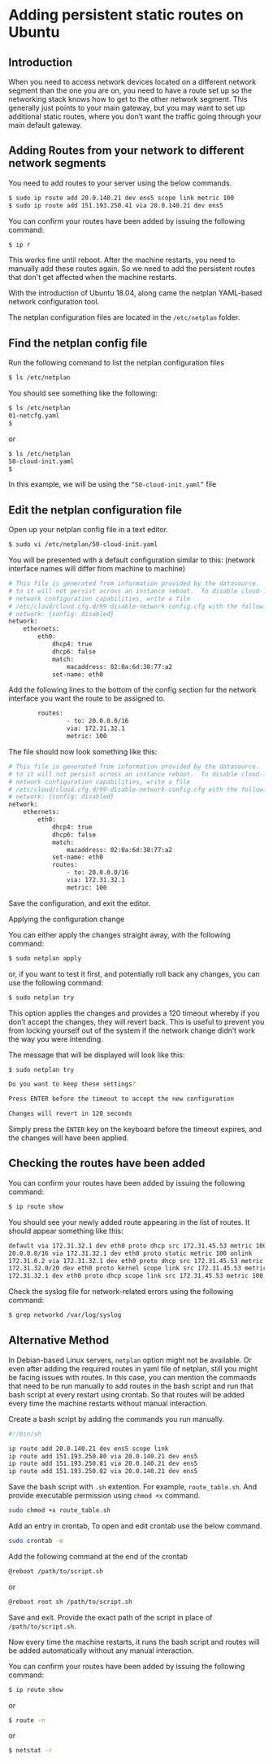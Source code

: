# Adding persistent static routes on Ubuntu

## Introduction

When you need to access network devices located on a different network segment than the one you are on, you need to have a route set up so the networking stack knows how to get to the other network segment. This generally just points to your main gateway, but you may want to set up additional static routes, where you don’t want the traffic going through your main default gateway.

## Adding Routes from your network to different network segments

You need to add routes to your server using the below commands.

```bash
$ sudo ip route add 20.0.140.21 dev ens5 scope link metric 100
$ sudo ip route add 151.193.250.41 via 20.0.140.21 dev ens5
```

You can confirm your routes have been added by issuing the following command:

```bash
$ ip r
```

This works fine until reboot. After the machine restarts, you need to manually add these routes again. So we need to add the persistent routes that don't get affected when the machine restarts.

With the introduction of Ubuntu 18.04, along came the netplan YAML-based network configuration tool.

The netplan configuration files are located in the `/etc/netplan` folder.

## Find the netplan config file

Run the following command to list the netplan configuration files

```bash
$ ls /etc/netplan
```

You should see something like the following:

```bash
$ ls /etc/netplan
01-netcfg.yaml
$
```

or

```bash
$ ls /etc/netplan
50-cloud-init.yaml
$
```

In this example, we will be using the `“50-cloud-init.yaml”` file

## Edit the netplan configuration file

Open up your netplan config file in a text editor.

```bash
$ sudo vi /etc/netplan/50-cloud-init.yaml
```

You will be presented with a default configuration similar to this:
(network interface names will differ from machine to machine)

```bash
# This file is generated from information provided by the datasource.  Changes
# to it will not persist across an instance reboot.  To disable cloud-init's
# network configuration capabilities, write a file
# /etc/cloud/cloud.cfg.d/99-disable-network-config.cfg with the following:
# network: {config: disabled}
network:
    ethernets:
        eth0:
            dhcp4: true
            dhcp6: false
            match:
                macaddress: 02:0a:6d:38:77:a2
            set-name: eth0
```
Add the following lines to the bottom of the config section for the network interface you want the route to be assigned to.

```bash
        routes:
                - to: 20.0.0.0/16
                via: 172.31.32.1
                metric: 100
```

The file should now look something like this:

```bash
# This file is generated from information provided by the datasource.  Changes
# to it will not persist across an instance reboot.  To disable cloud-init's
# network configuration capabilities, write a file
# /etc/cloud/cloud.cfg.d/99-disable-network-config.cfg with the following:
# network: {config: disabled}
network:
    ethernets:
        eth0:
            dhcp4: true
            dhcp6: false
            match:
                macaddress: 02:0a:6d:38:77:a2
            set-name: eth0
            routes:
                - to: 20.0.0.0/16
                via: 172.31.32.1
                metric: 100
```

Save the configuration, and exit the editor.

Applying the configuration change

You can either apply the changes straight away, with the following command:

```bash
$ sudo netplan apply
```

or, if you want to test it first, and potentially roll back any changes, you can use the following command:

```bash
$ sudo netplan try
```

This option applies the changes and provides a 120 timeout whereby if you don’t accept the changes, they will revert back. This is useful to prevent you from locking yourself out of the system if the network change didn’t work the way you were intending.

The message that will be displayed will look like this:

```bash
$ sudo netplan try

Do you want to keep these settings?

Press ENTER before the timeout to accept the new configuration

Changes will revert in 120 seconds
```

Simply press the `ENTER` key on the keyboard before the timeout expires, and the changes will have been applied.

## Checking the routes have been added

You can confirm your routes have been added by issuing the following command:

```bash
$ ip route show 
```

You should see your newly added route appearing in the list of routes. It should appear something like this:

```bash
default via 172.31.32.1 dev eth0 proto dhcp src 172.31.45.53 metric 100
20.0.0.0/16 via 172.31.32.1 dev eth0 proto static metric 100 onlink
172.31.0.2 via 172.31.32.1 dev eth0 proto dhcp src 172.31.45.53 metric 100
172.31.32.0/20 dev eth0 proto kernel scope link src 172.31.45.53 metric 100
172.31.32.1 dev eth0 proto dhcp scope link src 172.31.45.53 metric 100
```

Check the syslog file for network-related errors using the following command:

```bash
$ grep networkd /var/log/syslog
```

## Alternative Method

In Debian-based Linux servers, `netplan` option might not be available. Or even after adding the required routes in yaml file of netplan, still you might be facing issues with routes. In this case, you can mention the commands that need to be run manually to add routes in the bash script and run that bash script at every restart using crontab. So that routes will be added every time the machine restarts without manual interaction.

Create a bash script by adding the commands you run manually.

```bash
#!/bin/sh

ip route add 20.0.140.21 dev ens5 scope link
ip route add 151.193.250.80 via 20.0.140.21 dev ens5
ip route add 151.193.250.81 via 20.0.140.21 dev ens5
ip route add 151.193.250.82 via 20.0.140.21 dev ens5
```

Save the bash script with `.sh` extention. For example, `route_table.sh`. And provide executable permission using `chmod +x` command.

```bash
sudo chmod +x route_table.sh
```

Add an entry in crontab, To open and edit crontab use the below command.

```bash
sudo crontab -e
```

Add the following command at the end of the crontab

```bash
@reboot /path/to/script.sh
```
or

```bash
@reboot root sh /path/to/script.sh
```

Save and exit. Provide the exact path of the script in place of `/path/to/script.sh`.

Now every time the machine restarts, it runs the bash script and routes will be added automatically without any manual interaction.

You can confirm your routes have been added by issuing the following command:

```bash
$ ip route show 
```
or

```bash
$ route -n
```
or

```bash
$ netstat -r
```
